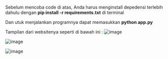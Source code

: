 Sebelum mencoba code di atas, Anda harus menginstall depedensi terlebih dahulu dengan **pip install -r requirements.txt** di terminal

Dan utuk menjalankan programnya dapat memasukkan **python app.py**

Tampilan dari websitenya seperti di bawah ini : 
![image](https://github.com/user-attachments/assets/2d57a307-2cb7-4d09-85de-8cf06dc62cb6)

![image](https://github.com/user-attachments/assets/bdca1c00-3c2c-47c2-a507-36f306c3ec6e)

![image](https://github.com/user-attachments/assets/fda22914-cf62-4db4-bf89-76fa9cfd69f1)


